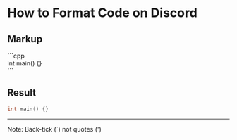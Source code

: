 # How to Format Code on Discord

<!-- inline -->

## Markup

\`\`\`cpp<br> int main() {}<br> \`\`\`

<!-- inline -->

## Result

```cpp
int main() {}
```

---

Note: Back-tick (`) not quotes (')
